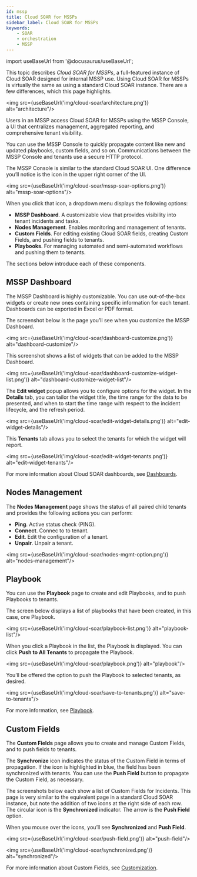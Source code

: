 ```yaml
---
id: mssp
title: Cloud SOAR for MSSPs
sidebar_label: Cloud SOAR for MSSPs
keywords:
    - SOAR
    - orchestration
    - MSSP
---
```


import useBaseUrl from '@docusaurus/useBaseUrl';

This topic describes *Cloud SOAR for MSSPs*, a full-featured instance of Cloud SOAR designed for internal MSSP use. Using Cloud SOAR for MSSPs is virtually the same as using a standard Cloud SOAR instance. There are a few differences, which this page highlights.

<img src={useBaseUrl('img/cloud-soar/architecture.png')} alt="architecture"/>

Users in an MSSP access Cloud SOAR for MSSPs using the MSSP Console, a UI that centralizes management, aggregated reporting, and comprehensive tenant visibility.

You can use the MSSP Console to quickly propagate content like new and updated playbooks, custom fields, and so on. Communications between the MSSP Console and tenants use a secure HTTP protocol.

The MSSP Console is similar to the standard Cloud SOAR UI. One difference you’ll notice is the icon in the upper right corner of the UI.

<img src={useBaseUrl('img/cloud-soar/mssp-soar-options.png')} alt="mssp-soar-options"/>

When you click that icon, a dropdown menu displays the following options:

* **MSSP Dashboard**. A customizable view that provides visibility into  tenant incidents and tasks.
* **Nodes Management**. Enables monitoring and management of tenants.
* **Custom Fields**. For editing existing Cloud SOAR fields, creating Custom Fields, and pushing fields to tenants.
* **Playbooks**. For managing automated and semi-automated workflows and pushing them to tenants.

The sections below introduce each of these components.

## MSSP Dashboard

The MSSP Dashboard is highly customizable. You can use out-of-the-box widgets or create new ones containing specific information for each tenant. Dashboards can be exported in Excel or PDF format.

The screenshot below is the page you’ll see when you customize the MSSP Dashboard.

<img src={useBaseUrl('img/cloud-soar/dashboard-customize.png')} alt="dashboard-customize"/>

This screenshot shows a list of widgets that can be added to the MSSP Dashboard.

<img src={useBaseUrl('img/cloud-soar/dashboard-customize-widget-list.png')} alt="dashboard-customize-widget-list"/>

The **Edit widget** popup allows you to configure options for the widget. In the **Details** tab, you can tailor the widget title, the time range for the data to be presented, and when to start the time range with respect to the incident lifecycle, and the refresh period.

<img src={useBaseUrl('img/cloud-soar/edit-widget-details.png')} alt="edit-widget-details"/>

This **Tenants** tab allows you to select the tenants for which the widget will report.

<img src={useBaseUrl('img/cloud-soar/edit-widget-tenants.png')} alt="edit-widget-tenants"/>

For more information about Cloud SOAR dashboards, see [Dashboards](/docs/cloud-soar/main-menu.md#dashboards).

## Nodes Management

The **Nodes Management** page shows the status of all paired child tenants and provides the following actions you can perform:

* **Ping**. Active status check (PING).
* **Connect**. Connec to to tenant.
* **Edit**. Edit the configuration of a tenant.
* **Unpair**. Unpair a tenant.

<img src={useBaseUrl('img/cloud-soar/nodes-mgmt-option.png')} alt="nodes-management"/>

## Playbook

You can use the **Playbook** page to create and edit Playbooks, and to push Playbooks to tenants.

The screen below displays a list of playbooks that have been created, in this case, one Playbook.

<img src={useBaseUrl('img/cloud-soar/playbook-list.png')} alt="playbook-list"/>

When you click a Playbook in the list, the Playbook is displayed. You can click **Push to All Tenants** to propagate the Playbook.

<img src={useBaseUrl('img/cloud-soar/playbook.png')} alt="playbook"/>

You’ll be offered the option to push the Playbook to selected tenants, as desired.

<img src={useBaseUrl('img/cloud-soar/save-to-tenants.png')} alt="save-to-tenants"/>

For more information, see [Playbook](/docs/cloud-soar/global-functions-menu.md#playbook).

## Custom Fields

The **Custom Fields** page allows you to create and manage Custom Fields, and to push fields to tenants.

The **Synchronize** icon indicates the status of the Custom Field in terms of propagation. If the icon is highlighted in blue, the field has been synchronized with tenants. You can use the **Push Field** button to propagate the Custom Field, as necessary.  

The screenshots below each show a list of Custom Fields for Incidents. This page is very similar to the equivalent page in a standard Cloud SOAR instance, but note the addition of two icons at the right side of each row. The circular icon is the **Synchronized** indicator. The arrow is the **Push Field** option.

When you mouse over the icons, you’ll see **Synchronized** and **Push Field**.

<img src={useBaseUrl('img/cloud-soar/push-field.png')} alt="push-field"/>

<img src={useBaseUrl('img/cloud-soar/synchronized.png')} alt="synchronized"/>

For more information about Custom Fields, see [Customization](/docs/cloud-soar/global-functions-menu.md#customization).
